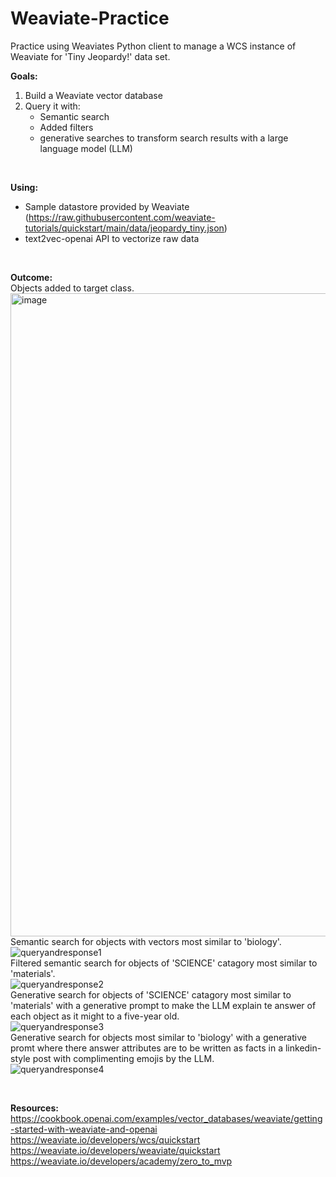# Weaviate-Practice

Practice using Weaviates Python client to manage a WCS instance of Weaviate for 'Tiny Jeopardy!' data set.

**Goals:**
1. Build a Weaviate vector database
2. Query it with:
    - Semantic search
    - Added filters
    - generative searches to transform search results with a large language model (LLM)
<br/>

**Using:**<br/>
- Sample datastore provided by Weaviate (https://raw.githubusercontent.com/weaviate-tutorials/quickstart/main/data/jeopardy_tiny.json)
- text2vec-openai API to vectorize raw data
<br/>

**Outcome:**<br/>
Objects added to target class.<br/>
<img width="1029" alt="image" src="https://github.com/Arron9448/Weaviate-Practice/assets/144850440/0633055b-26f5-42d4-b265-26bf4dab2963"><br/>
Semantic search for objects with vectors most similar to 'biology'.<br/>
![queryandresponse1](https://github.com/Arron9448/Weaviate-Practice/assets/144850440/69ba0b7d-e8d6-4ab5-865f-9134fe80c171)<br/>
Filtered semantic search for objects of 'SCIENCE' catagory most similar to 'materials'.<br/>
![queryandresponse2](https://github.com/Arron9448/Weaviate-Practice/assets/144850440/dc0a36c6-fd30-4efb-a2cb-85589441f47f)<br/>
Generative search for objects of 'SCIENCE' catagory most similar to 'materials' with a generative prompt to make the LLM explain te answer of each object as it might to a five-year old.<br/>
![queryandresponse3](https://github.com/Arron9448/Weaviate-Practice/assets/144850440/ac6fbc8e-15d6-4673-9376-a986bf7d9551)<br/>
Generative search for objects most similar to 'biology' with a generative promt where there answer attributes are to be written as facts in a linkedin-style post with complimenting emojis by the LLM.<br/>
![queryandresponse4](https://github.com/Arron9448/Weaviate-Practice/assets/144850440/7f70ba71-589b-40dd-a4be-1a5461954ad7)<br/>

<br/>

**Resources:**<br/>
https://cookbook.openai.com/examples/vector_databases/weaviate/getting-started-with-weaviate-and-openai<br/>
https://weaviate.io/developers/wcs/quickstart<br/>
https://weaviate.io/developers/weaviate/quickstart<br/>
https://weaviate.io/developers/academy/zero_to_mvp<br/>
